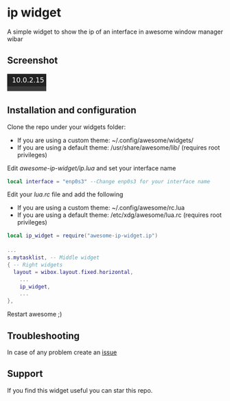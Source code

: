 # ip widget
A simple widget to show the ip of an interface in awesome window manager wibar

## Screenshot

![Screenshot](https://github.com/rubenhortas/awesome-ip-widget/blob/main/awesome-ip-widget-screenshot.jpeg)

## Installation and configuration

Clone the repo under your widgets folder: 
  - If you are using a custom theme: ~/.config/awesome/widgets/
  - If you are using a default theme: /usr/share/awesome/lib/ (requires root privileges)

Edit _awesome-ip-widget/ip.lua_ and set your interface name

```lua
local interface = "enp0s3" --Change enp0s3 for your interface name
```


Edit your _lua.rc_ file and add the following
  - If you are using a custom theme: ~/.config/awesome/rc.lua
  - If you are using a default theme: /etc/xdg/awesome/lua.rc (requires root privileges)

```lua
local ip_widget = require("awesome-ip-widget.ip")

...
s.mytasklist, -- Middle widget
{ -- Right widgets
  layout = wibox.layout.fixed.horizontal,
	...
	ip_widget,
	...
},
```

Restart awesome ;)

## Troubleshooting

In case of any problem create an [issue](https://github.com/rubenhortas/awesome-ip-widget/issues/new)

## Support

If you find this widget useful you can star this repo.
